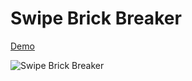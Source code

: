 # Swipe Brick Breaker

[Demo](https://odil-abdulloyev.github.io/swipe-brick-breaker/)

![Swipe Brick Breaker](https://user-images.githubusercontent.com/70815650/106704113-53b65b80-660d-11eb-97f4-56e2e0069556.gif)

